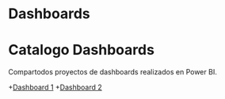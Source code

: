 # Dashboards
# Catalogo Dashboards

Compartodos proyectos de dashboards realizados en Power BI.

+[Dashboard 1](ElectroMas.pdf)
+[Dashboard 2](NexoPlanet.pdf)

